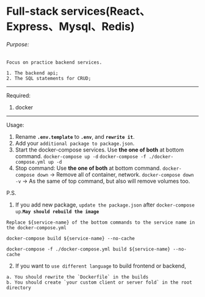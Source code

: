 # Full-stack services(React、Express、Mysql、Redis)

###### Purpose:
    Focus on practice backend services.

    1. The backend api;
    2. The SQL statements for CRUD;

---

Required:
  1. docker

---

Usage:
  1. Rename <b>`.env.template`</b> to <b>`.env`</b>, and <b>`rewrite it`</b>.
  2. Add your `additional package to package.json`.
  3. Start the docker-compose services.
  Use <b>the one of both</b> at bottom command.
    `docker-compose up -d`
    `docker-compose -f ./docker-compose.yml up -d`
  4. Stop command:
  Use <b>the one of both</b> at bottom command.
    `docker-compose down` -> Remove all of container, network.
    `docker-compose down -v` -> As the same of top command, but also will remove volumes too.

P.S.
  1. If you add new package, `update the package.json` after `docker-compose up`.<b>`May should rebuild the image`</b>
  
    Replace ${service-name} of the bottom commands to the service name in the docker-compose.yml

    docker-compose build ${service-name} --no-cache

    docker-compose -f ./docker-compose.yml build ${service-name} --no-cache
  2. If you want to `use different language` to build frontend or backend,
          
    a. You should rewrite the `Dockerfile` in the builds
    b. You should create `your custom client or server fold` in the root directory
